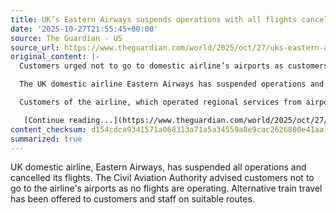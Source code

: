 ```yaml
---
title: UK’s Eastern Airways suspends operations with all flights cancelled
date: '2025-10-27T21:55:45+00:00'
source: The Guardian - US
source_url: https://www.theguardian.com/world/2025/oct/27/uks-eastern-airways-suspends-operations-with-all-flights-cancelled
original_content: |-
  Customers urged not to go to domestic airline’s airports as customers and staff offered train travel on suitable routes

  The UK domestic airline Eastern Airways has suspended operations and all of its flights have been cancelled.

  Customers of the airline, which operated regional services from airports across the UK, are urged not to go to the airport as flights will not be operating, the UK Civil Aviation Authority said.

   [Continue reading...](https://www.theguardian.com/world/2025/oct/27/uks-eastern-airways-suspends-operations-with-all-flights-cancelled)
content_checksum: d154cdca9341571a068313a71a5a34559a8e9cac2626800e41aa1d8bc40f687a
summarized: true
---
```


UK domestic airline, Eastern Airways, has suspended all operations and cancelled its flights. The Civil Aviation Authority advised customers not to go to the airline's airports as no flights are operating. Alternative train travel has been offered to customers and staff on suitable routes.